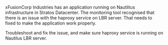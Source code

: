 xFusionCorp Industries has an application running on Nautlitus infrastructure in Stratos Datacenter. The monitoring tool recognised that there is an issue with the haproxy service on LBR server. That needs to fixed to make the application work properly.


Troubleshoot and fix the issue, and make sure haproxy service is running on Nautilus LBR server.